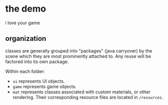 # the demo

i love your game

## organization

classes are generally grouped into "packages" (java carryover) by the scene which they are most prominently attached to. Any reuse will be factored into its own package.

Within each folder:
- `ui` represents UI objects.
- `game` represents game objects.
- `mat` represents classes associated with custom materials, or other rendering. Their corresponding resource files are located in `/resources`.
